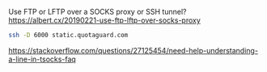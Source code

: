 Use FTP or LFTP over a SOCKS proxy or SSH tunnel?
https://albert.cx/20190221-use-ftp-lftp-over-socks-proxy

```sh
ssh -D 6000 static.quotaguard.com
```

https://stackoverflow.com/questions/27125454/need-help-understanding-a-line-in-tsocks-faq

